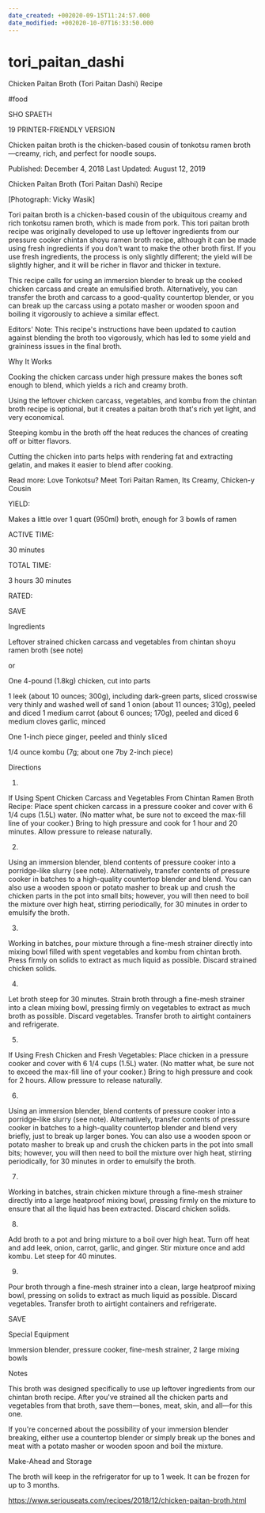 ```yaml
---
date_created: +002020-09-15T11:24:57.000
date_modified: +002020-10-07T16:33:50.000
---
```


# tori_paitan_dashi

Chicken Paitan Broth (Tori Paitan Dashi) Recipe

#food

SHO SPAETH

19 PRINTER-FRIENDLY VERSION

Chicken paitan broth is the chicken-based cousin of tonkotsu ramen broth—creamy, rich, and perfect for noodle soups.

Published: December 4, 2018 Last Updated: August 12, 2019

Chicken Paitan Broth (Tori Paitan Dashi) Recipe

[Photograph: Vicky Wasik]

Tori paitan broth is a chicken-based cousin of the ubiquitous creamy and rich tonkotsu ramen broth, which is made from pork. This tori paitan broth recipe was originally developed to use up leftover ingredients from our pressure cooker chintan shoyu ramen broth recipe, although it can be made using fresh ingredients if you don't want to make the other broth first. If you use fresh ingredients, the process is only slightly different; the yield will be slightly higher, and it will be richer in flavor and thicker in texture.

This recipe calls for using an immersion blender to break up the cooked chicken carcass and create an emulsified broth. Alternatively, you can transfer the broth and carcass to a good-quality countertop blender, or you can break up the carcass using a potato masher or wooden spoon and boiling it vigorously to achieve a similar effect.

Editors' Note: This recipe's instructions have been updated to caution against blending the broth too vigorously, which has led to some yield and graininess issues in the final broth.

Why It Works

Cooking the chicken carcass under high pressure makes the bones soft enough to blend, which yields a rich and creamy broth.

Using the leftover chicken carcass, vegetables, and kombu from the chintan broth recipe is optional, but it creates a paitan broth that's rich yet light, and very economical.

Steeping kombu in the broth off the heat reduces the chances of creating off or bitter flavors.

Cutting the chicken into parts helps with rendering fat and extracting gelatin, and makes it easier to blend after cooking.

Read more: Love Tonkotsu? Meet Tori Paitan Ramen, Its Creamy, Chicken-y Cousin

YIELD:

Makes a little over 1 quart (950ml) broth, enough for 3 bowls of ramen

ACTIVE TIME:

30 minutes

TOTAL TIME:

3 hours 30 minutes

RATED:

    
 SAVE

Ingredients

Leftover strained chicken carcass and vegetables from chintan shoyu ramen broth (see note)

or

One 4-pound (1.8kg) chicken, cut into parts

1 leek (about 10 ounces; 300g), including dark-green parts, sliced crosswise very thinly and washed well of sand
1 onion (about 11 ounces; 310g), peeled and diced
1 medium carrot (about 6 ounces; 170g), peeled and diced
6 medium cloves garlic, minced

One 1-inch piece ginger, peeled and thinly sliced

1/4 ounce kombu (7g; about one 7by 2-inch piece)

Directions

1.

If Using Spent Chicken Carcass and Vegetables From Chintan Ramen Broth Recipe: Place spent chicken carcass in a pressure cooker and cover with 6 1/4 cups (1.5L) water. (No matter what, be sure not to exceed the max-fill line of your cooker.) Bring to high pressure and cook for 1 hour and 20 minutes. Allow pressure to release naturally.

2.

Using an immersion blender, blend contents of pressure cooker into a porridge-like slurry (see note). Alternatively, transfer contents of pressure cooker in batches to a high-quality countertop blender and blend. You can also use a wooden spoon or potato masher to break up and crush the chicken parts in the pot into small bits; however, you will then need to boil the mixture over high heat, stirring periodically, for 30 minutes in order to emulsify the broth.

3.

Working in batches, pour mixture through a fine-mesh strainer directly into mixing bowl filled with spent vegetables and kombu from chintan broth. Press firmly on solids to extract as much liquid as possible. Discard strained chicken solids.

4.

Let broth steep for 30 minutes. Strain broth through a fine-mesh strainer into a clean mixing bowl, pressing firmly on vegetables to extract as much broth as possible. Discard vegetables. Transfer broth to airtight containers and refrigerate.

5.

If Using Fresh Chicken and Fresh Vegetables: Place chicken in a pressure cooker and cover with 6 1/4 cups (1.5L) water. (No matter what, be sure not to exceed the max-fill line of your cooker.) Bring to high pressure and cook for 2 hours. Allow pressure to release naturally.

6.

Using an immersion blender, blend contents of pressure cooker into a porridge-like slurry (see note). Alternatively, transfer contents of pressure cooker in batches to a high-quality countertop blender and blend very briefly, just to break up larger bones. You can also use a wooden spoon or potato masher to break up and crush the chicken parts in the pot into small bits; however, you will then need to boil the mixture over high heat, stirring periodically, for 30 minutes in order to emulsify the broth.

7.

Working in batches, strain chicken mixture through a fine-mesh strainer directly into a large heatproof mixing bowl, pressing firmly on the mixture to ensure that all the liquid has been extracted. Discard chicken solids.

8.

Add broth to a pot and bring mixture to a boil over high heat. Turn off heat and add leek, onion, carrot, garlic, and ginger. Stir mixture once and add kombu. Let steep for 40 minutes.

9.

Pour broth through a fine-mesh strainer into a clean, large heatproof mixing bowl, pressing on solids to extract as much liquid as possible. Discard vegetables. Transfer broth to airtight containers and refrigerate.

 SAVE

Special Equipment

Immersion blender, pressure cooker, fine-mesh strainer, 2 large mixing bowls

Notes

This broth was designed specifically to use up leftover ingredients from our chintan broth recipe. After you've strained all the chicken parts and vegetables from that broth, save them—bones, meat, skin, and all—for this one.

If you're concerned about the possibility of your immersion blender breaking, either use a countertop blender or simply break up the bones and meat with a potato masher or wooden spoon and boil the mixture.

Make-Ahead and Storage

The broth will keep in the refrigerator for up to 1 week. It can be frozen for up to 3 months.

https://www.seriouseats.com/recipes/2018/12/chicken-paitan-broth.html
